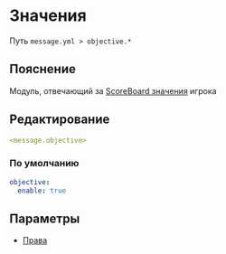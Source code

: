 # Значения
Путь `message.yml > objective.*`

## Пояснение
Модуль, отвечающий за [ScoreBoard значения](https://ru.minecraft.wiki/w/%D0%A1%D0%B8%D1%81%D1%82%D0%B5%D0%BC%D0%B0_%D1%81%D1%87%D1%91%D1%82%D0%B0_%D0%B8%D0%B3%D1%80%D0%BE%D0%B2%D1%8B%D1%85_%D1%81%D0%BE%D0%B1%D1%8B%D1%82%D0%B8%D0%B9) игрока

## Редактирование
```yaml
<message.objective>
```

### По умолчанию
```yaml
objective:
  enable: true
```

## Параметры

- [Права](/docs/permission/message/objective/)

<!--@include: @/parts/enable.md-->